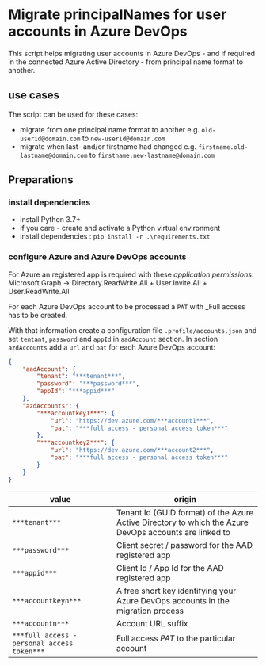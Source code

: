 # Migrate principalNames for user accounts in Azure DevOps

This script helps migrating user accounts in Azure DevOps - and if required in the connected Azure Active Directory - from principal name format to another.

## use cases

The script can be used for these cases:

- migrate from one principal name format to another e.g. `old-userid@domain.com` to  `new-userid@domain.com`
- migrate when last- and/or firstname had changed e.g. `firstname.old-lastname@domain.com` to  `firstname.new-lastname@domain.com`

## Preparations

### install dependencies

- install Python 3.7+
- if you care - create and activate a Python virtual environment
- install dependencies : ```pip install -r .\requirements.txt```

### configure Azure and Azure DevOps accounts

For Azure an registered app is required with these _application permissions_:
Microsoft Graph -> Directory.ReadWrite.All + User.Invite.All + User.ReadWrite.All

For each Azure DevOps account to be processed a `PAT` with _Full access has to be created.

With that information create a configuration file `.profile/accounts.json` and set `tentant`, `password` and `appId` in `aadAccount` section.  In section `azdAccounts` add a `url` and `pat` for each Azure DevOps account:

```json
{
    "aadAccount": {
        "tenant": "***tenant***",
        "password": "***password***",
        "appId": "***appid***"
    },
    "azdAccounts": {
        "***accountkey1***": {
            "url": "https://dev.azure.com/***account1***",
            "pat": "***full access - personal access token***"
        },
        "***accountkey2***": {
            "url": "https://dev.azure.com/***account2***",
            "pat": "***full access - personal access token***"
        }
    }
}
```

| value | origin |
| ---- | ---- |
| `***tenant***` | Tenant Id (GUID format) of the Azure Active Directory to which the Azure DevOps accounts are linked to |
| `***password***` | Client secret / password for the AAD registered app |
| `***appid***` | Client Id / App Id for the AAD registered app |
| `***accountkeyn***` | A free short key identifying your Azure DevOps accounts in the migration process |
| `***accountn***` | Account URL suffix |
| `***full access - personal access token***` | Full access _PAT_ to the particular account |
